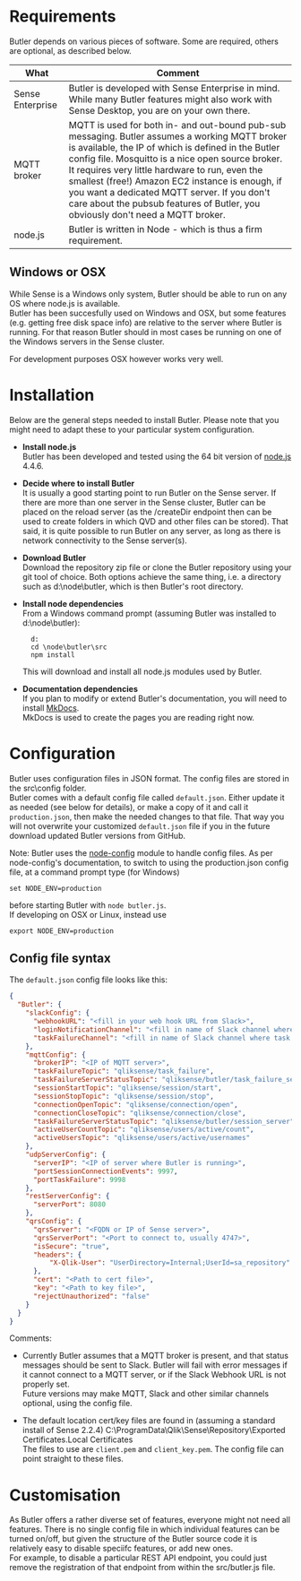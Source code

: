 # Requirements

Butler depends on various pieces of software. Some are required, others are optional, as described below.

| What | Comment |  
| ---- | ------- |  
| Sense Enterprise | Butler is developed with Sense Enterprise in mind. While many Butler features might also work with Sense Desktop, you are on your own there. |  
| MQTT broker | MQTT is used for both in- and out-bound pub-sub messaging. Butler assumes a working MQTT broker is available, the IP of which is defined in the Butler config file. Mosquitto is a nice open source broker. It requires very little hardware to run, even the smallest (free!) Amazon EC2 instance is enough, if you want a dedicated MQTT server. If you don't care about the pubsub features of Butler, you obviously don't need a MQTT broker. | 
| node.js | Butler is written in Node - which is thus a firm requirement. |   


## Windows or OSX
While Sense is a Windows only system, Butler should be able to run on any OS where node.js is available.  
Butler has been succesfully used on Windows and OSX, but some features (e.g. getting free disk space info) are relative to the server where Butler is running. 
For that reason Butler should in most cases be running on one of the Windows servers in the Sense cluster.

For development purposes OSX however works very well.


# Installation

Below are the general steps needed to install Butler. Please note that you might need to adapt these to your particular system configuration.   

* **Install node.js**  
  Butler has been developed and tested using the 64 bit version of [node.js](https://nodejs.org/en/download/) 4.4.6.   

* **Decide where to install Butler**  
  It is usually a good starting point to run Butler on the Sense server. If there are more than one server in the Sense cluster, Butler can be placed on the reload server (as the /createDir endpoint then can be used to create folders in which QVD and other files can be stored).
  That said, it is quite possible to run Butler on any server, as long as there is network connectivity to the Sense server(s).  

* **Download Butler**  
  Download the repository zip file or clone the Butler repository using your git tool of choice. Both options achieve the same thing, i.e. a directory such as d:\node\butler, which is then Butler's root directory.  

* **Install node dependencies**  
  From a Windows command prompt (assuming Butler was installed to d:\\node\\butler):  

        d:
        cd \node\butler\src
        npm install  

    This will download and install all node.js modules used by Butler.  

* **Documentation dependencies**  
  If you plan to modify or extend Butler's documentation, you will need to install [MkDocs](http://www.mkdocs.org/).  
  MkDocs is used to create the pages you are reading right now.


# Configuration

Butler uses configuration files in JSON format. The config files are stored in the src\\config folder.  
Butler comes with a default config file called `default.json`. Either update it as needed (see below for details), or make a copy of it and call it `production.json`, then make the needed changes to that file. That way you will not overwrite your customized `default.json` file if you in the future download updated Butler versions from GitHub.  

Note: Butler uses the [node-config](https://github.com/lorenwest/node-config) module to handle config files. As per node-config's documentation, to switch to using the production.json config file, at a command prompt type (for Windows)

    set NODE_ENV=production

  before starting Butler with `node butler.js`.  
  If developing on OSX or Linux, instead use  

    export NODE_ENV=production



## Config file syntax

The `default.json` config file looks like this:

```json
{
  "Butler": {
    "slackConfig": {
      "webhookURL": "<fill in your web hook URL from Slack>",
      "loginNotificationChannel": "<fill in name of Slack channel where audit events (login/logoff etc) should be posted>",
      "taskFailureChannel": "<fill in name of Slack channel where task failure events should be posted>"
    },
    "mqttConfig": {
      "brokerIP": "<IP of MQTT server>",
      "taskFailureTopic": "qliksense/task_failure",
      "taskFailureServerStatusTopic": "qliksense/butler/task_failure_server",
      "sessionStartTopic": "qliksense/session/start",
      "sessionStopTopic": "qliksense/session/stop",
      "connectionOpenTopic": "qliksense/connection/open",
      "connectionCloseTopic": "qliksense/connection/close",
      "taskFailureServerStatusTopic": "qliksense/butler/session_server",
      "activeUserCountTopic": "qliksense/users/active/count",
      "activeUsersTopic": "qliksense/users/active/usernames"
    },
    "udpServerConfig": {
      "serverIP": "<IP of server where Butler is running>",
      "portSessionConnectionEvents": 9997,
      "portTaskFailure": 9998
    },
    "restServerConfig": {
      "serverPort": 8080
    },
    "qrsConfig": {
      "qrsServer": "<FQDN or IP of Sense server>",
      "qrsServerPort": "<Port to connect to, usually 4747>",
      "isSecure": "true",
      "headers": {
          "X-Qlik-User": "UserDirectory=Internal;UserId=sa_repository"
      },
      "cert": "<Path to cert file>",
      "key": "<Path to key file>",
      "rejectUnauthorized": "false"
    }
  }
}
```

Comments:

* Currently Butler assumes that a MQTT broker is present, and that status messages should be sent to Slack. Butler will fail with error messages if it cannot connect to a MQTT server, or if the Slack Webhook URL is not properly set.  
Future versions may make MQTT, Slack and other similar channels optional, using the config file.  

* The default location cert/key files are found in (assuming a standard install of Sense 2.2.4) C:\ProgramData\Qlik\Sense\Repository\Exported Certificates\.Local Certificates  
The files to use are `client.pem` and `client_key.pem`. The config file can point straight to these files.  


# Customisation
As Butler offers a rather diverse set of features, everyone might not need all features. There is no single config file in which individual features can be turned on/off, 
but given the structure of the Butler source code it is relatively easy to disable speciifc features, or add new ones.  
For example, to disable a particular REST API endpoint, you could just remove the registration of that endpoint from within the src/butler.js file.